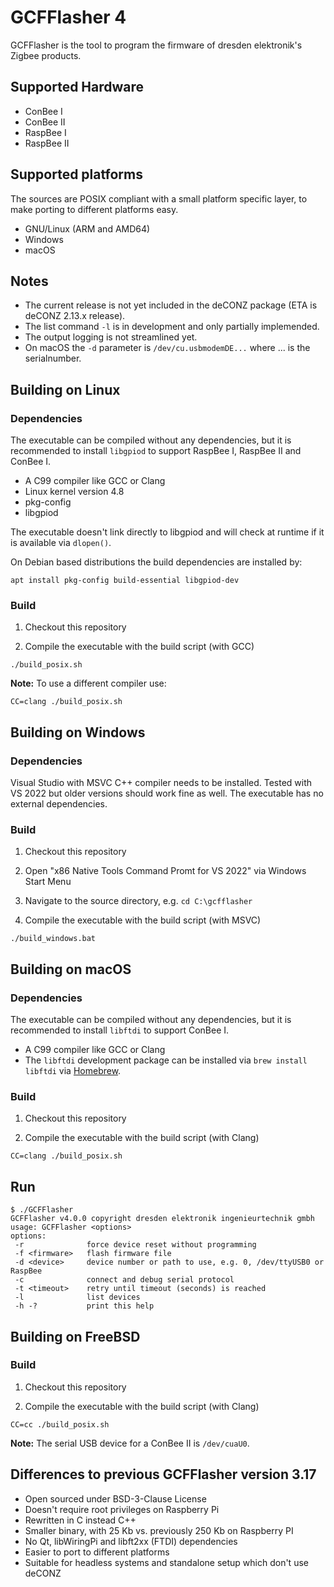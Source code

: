 # GCFFlasher 4

GCFFlasher is the tool to program the firmware of dresden elektronik's Zigbee products.

## Supported Hardware

* ConBee I
* ConBee II
* RaspBee I
* RaspBee II

## Supported platforms

The sources are POSIX compliant with a small platform specific layer, to make porting to different platforms easy.

* GNU/Linux (ARM and AMD64)
* Windows
* macOS

## Notes

* The current release is not yet included in the deCONZ package (ETA is deCONZ 2.13.x release).
* The list command `-l` is in development and only partially implemended.
* The output logging is not streamlined yet.
* On macOS the `-d` parameter is `/dev/cu.usbmodemDE...` where ... is the serialnumber.

## Building on Linux

### Dependencies

The executable can be compiled without any dependencies, but it is recommended to install `libgpiod` to support RaspBee I, RaspBee II and ConBee I.

* A C99 compiler like GCC or Clang
* Linux kernel version 4.8
* pkg-config
* libgpiod

The executable doesn't link directly to libgpiod and will check at runtime if it is available via `dlopen()`.

On Debian based distributions the build dependencies are installed by:

```
apt install pkg-config build-essential libgpiod-dev
```

### Build

1. Checkout this repository

2. Compile the executable with the build script (with GCC)

```
./build_posix.sh
```

**Note:** To use a different compiler use:

```
CC=clang ./build_posix.sh
```

## Building on Windows

### Dependencies

Visual Studio with MSVC C++ compiler needs to be installed. Tested with VS 2022 but older versions should work fine as well.
The executable has no external dependencies.

### Build

1. Checkout this repository

2. Open "x86 Native Tools Command Promt for VS 2022" via Windows Start Menu

3. Navigate to the source directory, e.g. `cd C:\gcfflasher` 

3. Compile the executable with the build script (with MSVC)

```
./build_windows.bat
```

## Building on macOS

### Dependencies

The executable can be compiled without any dependencies, but it is recommended to install `libftdi` to support ConBee I.

* A C99 compiler like GCC or Clang
* The `libftdi` development package can be installed via `brew install libftdi` via [Homebrew](https://brew.sh). 

### Build

1. Checkout this repository

2. Compile the executable with the build script (with Clang)

```
CC=clang ./build_posix.sh
```

## Run

```
$ ./GCFFlasher
GCFFlasher v4.0.0 copyright dresden elektronik ingenieurtechnik gmbh
usage: GCFFlasher <options>
options:
 -r              force device reset without programming
 -f <firmware>   flash firmware file
 -d <device>     device number or path to use, e.g. 0, /dev/ttyUSB0 or RaspBee
 -c              connect and debug serial protocol
 -t <timeout>    retry until timeout (seconds) is reached
 -l              list devices
 -h -?           print this help
```

## Building on FreeBSD

### Build

1. Checkout this repository

2. Compile the executable with the build script (with Clang)

```
CC=cc ./build_posix.sh
```

**Note:** The serial USB device for a ConBee II is `/dev/cuaU0`.


## Differences to previous GCFFlasher version 3.17

* Open sourced under BSD-3-Clause License
* Doesn't require root privileges on Raspberry Pi
* Rewritten in C instead C++
* Smaller binary, with 25 Kb vs. previously 250 Kb on Raspberry PI
* No Qt, libWiringPi and libft2xx (FTDI) dependencies
* Easier to port to different platforms
* Suitable for headless systems and standalone setup which don't use deCONZ
